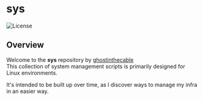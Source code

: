 # sys

![License](https://img.shields.io/badge/license-MIT-blue.svg)

## Overview
Welcome to the **sys** repository by [ghostinthecable](https://github.com/ghostinthecable)  
This collection of system management scripts is primarily designed for Linux environments.  

It's intended to be built up over time, as I discover ways to manage my infra in an easier way.

